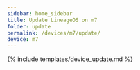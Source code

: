 ```yaml
---
sidebar: home_sidebar
title: Update LineageOS on m7
folder: update
permalink: /devices/m7/update/
device: m7
---
```

{% include templates/device_update.md %}
